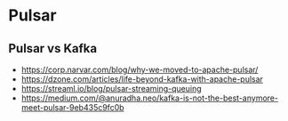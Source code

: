 # Pulsar

## Pulsar vs Kafka

* https://corp.narvar.com/blog/why-we-moved-to-apache-pulsar/
* https://dzone.com/articles/life-beyond-kafka-with-apache-pulsar
* https://streaml.io/blog/pulsar-streaming-queuing
* https://medium.com/@anuradha.neo/kafka-is-not-the-best-anymore-meet-pulsar-9eb435c9fc0b    
